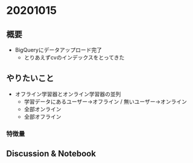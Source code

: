 # 20201015
## 概要
- BigQueryにデータアップロード完了
  - とりあえずcvのインデックスをとってきた
## やりたいこと
- オフライン学習器とオンライン学習器の並列
  - 学習データにあるユーザー→オフライン / 無いユーザー→オンライン
  - 全部オンライン
  - 全部オフライン
### 特徴量
## Discussion & Notebook
